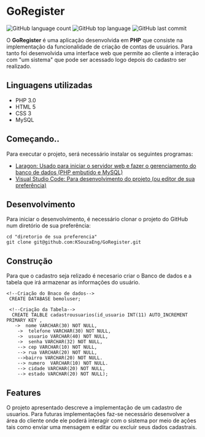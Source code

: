 # GoRegister

![GitHub language count](https://img.shields.io/github/languages/count/KSouzaEng/GoRegister?style=flat)  ![GitHub top language](https://img.shields.io/github/languages/top/KSouzaEng/GoRegister)  ![GitHub last commit](https://img.shields.io/github/last-commit/KSouzaEng/GoRegister)

O **GoRegister** é uma aplicação desenvolvida em **PHP** que consiste na implementação da funcionalidade de criação de contas de usuários. Para tanto foi desenvolvida uma interface web que permite ao cliente a interação com "um sistema" que pode ser acessado logo depois do cadastro ser realizado.

## Linguagens utilizadas

- PHP 3.0
- HTML 5
- CSS 3
- MySQL

## Começando..

Para executar o projeto, será necessário instalar os seguintes programas:
- [Laragon: Usado para iniciar o servidor web e fazer o gerenciamento do banco de dados (PHP embutido e MySQL)](https://laragon.org/download/index.html)
- [Visual Studio Code: Para desenvolvimento do projeto (ou editor de sua preferência)](https://code.visualstudio.com/download)

## Desenvolvimento

Para iniciar o desenvolvimento, é necessário clonar o projeto do GitHub num diretório de sua preferência:
```shell
cd "diretorio de sua preferencia" 
git clone git@github.com:KSouzaEng/GoRegister.git  
```

## Construção 

Para que o cadastro seja relizado é necesario criar o Banco de dados e a tabela que irá armazenar as informações do usuário.

```shell
<!--Criação do Bnaco de dados-->
 CREATE DATABASE bemoluser;

 <!--Criação da Tabela-->
  CREATE TALBLE cadastrousuarios(id_usuario INT(11) AUTO_INCREMENT PRIMARY KEY ,
   ->  nome VARCHAR(30) NOT NULL, 
    ->  telefone VARCHAR(30) NOT NULL,
    ->  usuario VARCHAR(40) NOT NULL,
    ->  senha VARCHAR(32) NOT NULL,
	--> cep VARCHAR(10) NOT NULL,
	--> rua VARCHAR(20) NOT NULL,
	-->bairro VARCHAR(20) NOT NULL.
	--> numero  VARCHAR(10) NOT NULL.
	--> cidade VARCHAR(20) NOT NULL,
	--> estado VARCHAR(20) NOT NULL);
```
## Features

O projeto apresentado descreve a implementação de um cadastro de usuarios. Para futuras implementações faz-se necessário desenvolver a área do cliente onde ele poderá interagir  com o sistema por meio de ações tais como enviar uma mensagem e editar ou excluir seus dados cadastrais.

